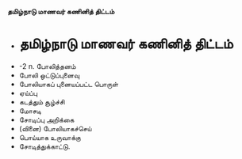 **தமிழ்நாடு மாணவர் கணினித் திட்டம்**
- # தமிழ்நாடு மாணவர் கணினித் திட்டம்
- -2 n. போலித்தனம்
- போலி ஒட்டுப்புனைவு
- போலியாகப் புனையப்பட்ட பொருள்
- ஏய்ப்பு
- கடத்தும் சூழ்ச்சி
- மோசடி
- சோடிப்பு அறிக்கை
- (வினை) போலியாகச்செய்
- பொய்யாக உருவாக்கு
- சோடித்துக்காட்டு.

